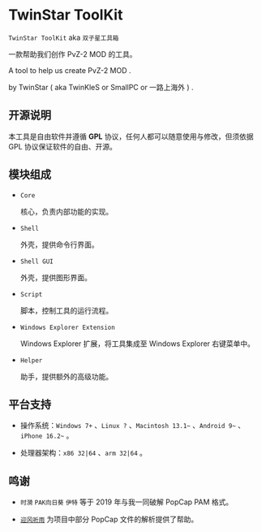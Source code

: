 # TwinStar ToolKit

`TwinStar ToolKit` aka `双子星工具箱`

一款帮助我们创作 PvZ-2 MOD 的工具。

A tool to help us create PvZ-2 MOD .

by TwinStar ( aka TwinKleS or SmallPC or 一路上海外 ) .

## 开源说明

本工具是自由软件并遵循 **GPL** 协议，任何人都可以随意使用与修改，但须依据 GPL 协议保证软件的自由、开源。

## 模块组成

* `Core`
	
	核心，负责内部功能的实现。

* `Shell`
	
	外壳，提供命令行界面。

* `Shell GUI`
	
	外壳，提供图形界面。

* `Script`
	
	脚本，控制工具的运行流程。

* `Windows Explorer Extension`
	
	Windows Explorer 扩展，将工具集成至 Windows Explorer 右键菜单中。

* `Helper`
	
	助手，提供额外的高级功能。

## 平台支持

* 操作系统：`Windows 7+` 、`Linux ?` 、`Macintosh 13.1~` 、`Android 9~` 、`iPhone 16.2~` 。

* 处理器架构：`x86 32|64` 、`arm 32|64` 。

## 鸣谢

* `时漪` `PAK向日葵` `伊特` 等于 2019 年与我一同破解 PopCap PAM 格式。

* [`迎风听雨`](https://github.com/YingFengTingYu) 为项目中部分 PopCap 文件的解析提供了帮助。
